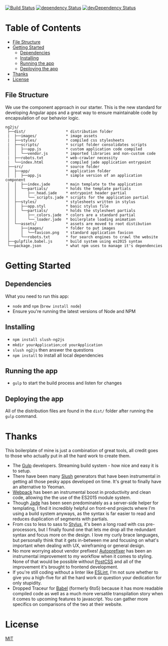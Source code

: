[![Build Status](https://travis-ci.org/NathanielInman/slush-ng2js.svg?branch=master)](https://travis-ci.org/NathanielInman/slush-ng2js) [![dependency Status](https://david-dm.org/NathanielInman/slush-ng2js/status.svg?style=flat)](https://david-dm.org/NathanielInman/slush-ng2js) [![devDependency Status](https://david-dm.org/NathanielInman/slush-ng2js/dev-status.svg?style=flat)](https://david-dm.org/NathanielInman/slush-ng2js#info=devDependencies)

# Table of Contents
* [File Structure](#file-structure)
* [Getting Started](#getting-started)
    * [Dependencies](#dependencies)
    * [Installing](#installing)
    * [Running the app](#running-the-app)
    * [Deploying the app](#deploying-the-app)
* [Thanks](#thanks)
* [License](#license)

## File Structure
We use the component approach in our starter. This is the new standard for developing Angular apps and a great way to ensure maintainable code by encapsulation of our behavior logic.
```
ng2js/
 ├──dist/                  * distribution folder
 |  ├──images/             * image assets
 |  ├──styles/             * compiled css stylesheets
 |  ├──scripts/            * script folder consolidates scripts
 │  │  ├──app.js           * custom application code compiled
 │  │  └──vendor.js        * imported libraries and non-custom code
 |  ├──robots.txt          * web-crawler necessity
 |  └──index.html          * compiled jade application entrypoint
 ├──src/                   * source folder
 │  ├──app/                * application folder
 │  │  ├──app.js           * simple version of an application component
 │  │  ├──index.jade       * main template to the application
 │  │  └──partials/        * holds the template partials
 │  │     ├──_head.jade    * entrypoint header partial
 │  │     └──_scripts.jade * scripts for the application partial
 │  ├──styles/             * stylesheets written in stylus
 │  │  ├──app.styl         * basic stylus file
 │  │  └──partials/        * holds the stylesheet partials
 │  │     ├──_colors.jade  * colors are a standard partial
 │  │     └──_loader.jade  * boilerplate loading animation
 │  └──assets/             * assets are moved to root distibution
 │     ├──images/          * folder to put images
 │     │  └──favicon.png   * standard application favicon
 │     └──robots.txt       * for search engines to crawl the website
 ├──gulpfile.babel.js      * build system using es2015 syntax
 └──package.json           * what npm uses to manage it's dependencies
```

# Getting Started
## Dependencies
What you need to run this app:
* `node` and `npm` (`brew install node`)
* Ensure you're running the latest versions of Node and NPM

## Installing
* `npm install slush-ng2js`
* `mkdir yourApplication;cd yourApplication`
* `slush ng2js` then answer the questions
* `npm install` to install all local dependencies

## Running the app
* `gulp` to start the build process and listen for changes

## Deploying the app
All of the distribution files are found in the `dist/` folder after running the `gulp` command.

# Thanks
This boilerplate of mine is just a combination of great tools, all credit goes to
those who actually put in all the hard work to create them.

- The [Gulp][1] developers. Streaming build system - how nice and easy it is to setup.
- There have been many [Slush][2] generators that have been instrumental in getting
  all those pesky apps developed on time. It's great to finally have an alternative
  to Yeoman.
- [Webpack][9] has been an instrumental boost in productivity and clean code, allowing the
  the use of the ES2015 module system.
- Though [Jade][3] has been seen predominately as a server-side helper for templating,
  I find it incredibly helpful on front-end projects where I'm using a build system
  anyways, as the syntax is far easier to read and reduces duplication of segments with
  partials.
- From css to less to sass to [Stylus][4], it's been a long road with css pre-processors,
  but I finally found one that lets me drop all the redundant syntax and focus more on the
  design. I love my curly brace languages, but personally think that it gets in-between
  me and focusing on what's important when dealing with UX, wireframing or general
  design.
- No more worrying about vendor prefixes! [Autoprefixer][6] has been an instrumental
  improvement to my workflow when it comes to styling. None of that would be possible
  without [PostCSS][5] and all of the improvement it's brought to frontend development.
- If you're still coding without a linter like [ESLint][7], I'm not sure whether to
  give you a high-five for all the hard work or question your dedication for only
  stupidity.
- Dropped Traceur for [Babel][8] (formerly 6to5) because it has more readable compiled
  code as well as a much more versatile transpilation story when it comes to upcoming
  features to javascript. You can gather more specifics on comparisons of the two at
  their website.

# License
 [MIT](/LICENSE)

[1]:https://github.com/gulpjs/gulp
[2]:https://github.com/slushjs/slush
[3]:https://github.com/jadejs/jade
[4]:https://github.com/learnboost/stylus
[5]:https://github.com/postcss/postcss
[6]:https://github.com/postcss/autoprefixer
[7]:http://eslint.org
[8]:https://github.com/babel/babel
[9]:https://webpack.github.io
